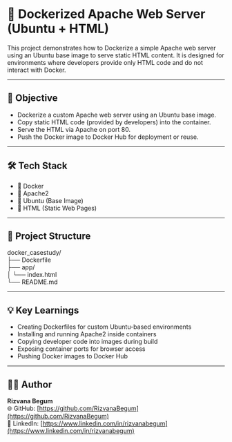 # 🚀 Dockerized Apache Web Server (Ubuntu + HTML)

This project demonstrates how to Dockerize a simple Apache web server using an Ubuntu base image to serve static HTML content. It is designed for environments where developers provide only HTML code and do not interact with Docker.

---

## 🎯 Objective

- Dockerize a custom Apache web server using an Ubuntu base image.
- Copy static HTML code (provided by developers) into the container.
- Serve the HTML via Apache on port 80.
- Push the Docker image to Docker Hub for deployment or reuse.

---

## 🛠️ Tech Stack

- 🐳 Docker
- 🧰 Apache2
- 🐧 Ubuntu (Base Image)
- 📄 HTML (Static Web Pages)

---

## 📁 Project Structure  
docker_casestudy/  
├── Dockerfile  
├── app/  
│   └── index.html  
└── README.md  

---

## 💡 Key Learnings  
- Creating Dockerfiles for custom Ubuntu-based environments  
- Installing and running Apache2 inside containers  
- Copying developer code into images during build  
- Exposing container ports for browser access  
- Pushing Docker images to Docker Hub  

---

## 🙋‍♀️ Author  
**Rizvana Begum**  
🌐 GitHub: [https://github.com/RizvanaBegum](https://github.com/RizvanaBegum)  
🔗 LinkedIn: [https://www.linkedin.com/in/rizvanabegum](https://www.linkedin.com/in/rizvanabegum)



